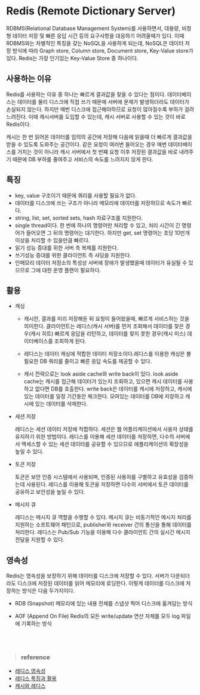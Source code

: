 # Redis (Remote Dictionary Server)

RDBMS(Relational Database Management System)를 사용하면서, 대용량, 비정형 데이터 저장 및 빠른 응답 시간 등의 요구사항을 대응하기 어려울때가 있다. 이때 RDBMS와는 차별적인 특징을 갖는 NoSQL을 사용하게 되는데, NoSQL은 데이터 저장 방식에 따라 Graph store, Column store, Document store, Key-Value store가 있다. Redis는 가장 인기있는 Key-Value Store 중 하나이다.

## 사용하는 이유

Redis를 사용하는 이유 중 하나는 빠르게 결과값을 찾을 수 있다는 점이다. 데이터베이스는 데이터를 물리 디스크에 직접 쓰기 때문에 서버에 문제가 발생하더라도 데이터가 손실되지 않는다. 하지만 매번 디스크에 접근해야하므로 요청이 많아질수록 부하가 걸려 느려진다. 이때 캐시서버를 도입할 수 있는데, 캐시 서버로 사용할 수 있는 것이 바로 Redis이다.

캐시는 한 번 읽어온 데이터를 임의의 공간에 저장해 다음에 읽을때 더 빠르게 결과값을 받을 수 있도록 도와주는 공간이다. 같은 요청이 여러번 들어오는 경우 매번 데이터베이스를 거치는 것이 아니라 캐시 서버에서 첫 번쨰 요청 이후 저장된 결과값을 바로 내려주기 때문에 DB 부하를 줄여주고 서비스의 속도를 느려지지 않게 한다.

## 특징

- key, value 구조이기 때문에 쿼리를 사용할 필요가 없다.
- 데이터를 디스크에 쓰는 구조가 아니라 메모리에 데이터를 저장하므로 속도가 빠르다.
- string, list, set, sorted sets, hash 자료구조를 지원한다.
- single thread이다. 한 번에 하나의 명령어만 처리할 수 있고, 처리 시간이 긴 명령어가 들어오면 그 뒤의 명령어는 대기한다. 하지만 get, set 명령어는 초당 10만개 이상을 처리할 수 있을만큼 빠르다.
- 읽기 성능 증대를 위한 서버 측 복제를 지원한다.
- 쓰기성능 증대를 위한 클라이언트 측 샤딩을 지원한다.
- 인메모리 데이터 저장소의 특성상 서버에 장애가 발생했을때 데이터가 유실될 수 있으므로 그에 대한 운영 플랜이 필요하다.

## 활용

- 캐싱

  - 캐시란, 결과를 미리 저장해둔 뒤 요청이 들어왔을때, 빠르게 서비스하는 것을 의미한다. 클라이언트는 레디스(캐시 서버)를 먼저 조회해서 데이터를 찾은 경우(캐시 히트) 빠르게 응답을 리턴하고, 데이터를 찾지 못한 경우(캐시 미스) 데이터베이스를 조회하게 된다.

  - 레디스는 데이터 캐싱에 적합한 데이터 저장소이다.레디스를 이용한 캐싱은 불필요한 DB 쿼리를 줄이고 빠른 응답 속도를 제공할 수 있다.

  - 캐시 전략으로는 look aside cache와 write back이 있다. look aside cache는 캐시를 접근해 데이터가 있는지 조회하고, 있으면 캐시 데이터를 사용하고 없다면 DB를 호출한다. write back은 데이터를 캐시에 저장하고, 캐시에 있는 데이터를 일정 기간동안 체크한다. 모여있는 데이터를 DB에 저장하고 캐시에 있는 데이터를 삭제한다.

- 세션 저장

  레디스는 세션 데이터 저장에 적합하다. 세션은 웹 어플리케이션에서 사용자 상태를 유지하기 위한 방법이다. 레디스를 이용해 세션 데이터를 저장하면, 다수의 서버에서 액세스할 수 있는 세션 데이터를 공유할 수 있으므로 애플리케이션의 확장성을 높일 수 있다.

- 토큰 저장

  토큰은 보안 인증 시스템에서 사용되며, 인증된 사용자를 구별하고 유효성을 검증하는데 사용된다. 레디스를 이용해 토큰을 저장하면 다수의 서버에서 토큰 데이터를 공유하고 보안성을 높일 수 있다.

- 메시지 큐

  레디스는 메시지 큐 역할을 수행할 수 있다. 메시지 큐는 비동기적인 메시지 처리를 지원하는 소프트웨어 패턴으로, publisher와 receiver 간의 통신을 통해 데이터를 처리한다. 레디스는 Pub/Sub 기능을 이용해 다수 클라이언트 간의 실시간 메시지 전달을 지원할 수 있다.

## 영속성

Redis는 영속성을 보장하기 위해 데이터를 디스크에 저장할 수 있다. 서버가 다운되더라도 디스크에 저장된 데이터를 읽어 메모리에 로딩한다. 이렇게 데이터를 디스크에 저장하는 방식은 다음 두가지이다.

- RDB (Snapshot)
  메모리에 있는 내용 전체를 스냅샷 찍어 디스크에 옮겨담는 방식

- AOF (Append On File)
  Redis의 모든 write/update 연산 자체를 모두 log 파일에 기록하는 방식

<br><br>

> ### reference

- <a href="https://redis.io/docs/management/persistence/">레디스 영속성</a>
- <a href="https://devmoony.tistory.com/173">레디스 특징과 활용</a>
- <a href="https://sabarada.tistory.com/103">캐시와 레디스</a>
